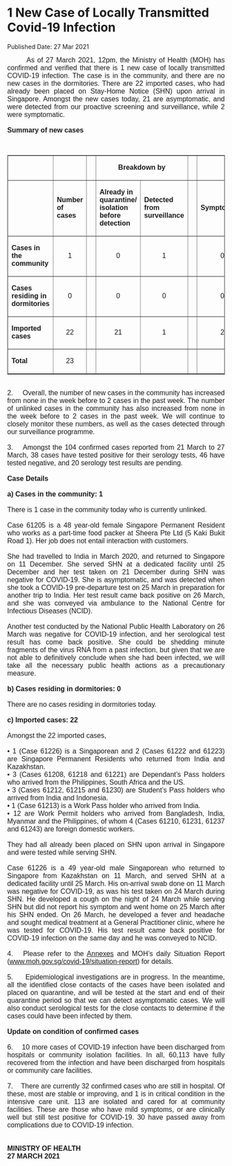 <html>
    <meta http-equiv="Content-Type" content="text/html; charset=utf-8"/>
    <meta charset="utf-8"/>
    <title>1 New Case of Locally Transmitted  Covid-19 Infection</title>
    <body><h1>1 New Case of Locally Transmitted  Covid-19 Infection</h1>
    <p>Published Date: 27 Mar 2021</p> <p style="text-align: justify;"><span style="font-family: Arial;"><span style="font-size: 16px;">&nbsp; &nbsp; &nbsp; &nbsp;As of 27 March 2021, 12pm, the Ministry of Health (MOH) has confirmed and verified that there is 1 new case of locally transmitted COVID-19 infection. The case is in the community, and there are no new cases in the dormitories. There are 22 imported cases, who had already been placed on Stay-Home Notice (SHN) upon arrival in Singapore. Amongst the new cases today, 21 are asymptomatic, and were detected from our proactive screening and surveillance, while 2 were symptomatic.&nbsp;&nbsp;<br><br><strong>Summary of new cases</strong><br></span></span></p><div><span style="font-family: Arial; font-size: 16px;"><br></span></div><table border="1" cellspacing="0" cellpadding="0" width="0"> <tbody><tr> <td width="129"> <p align="right"><span style="font-family: Arial; font-size: 16px;">&nbsp;</span></p> </td> <td width="60"> <p><span style="font-family: Arial; font-size: 16px;">&nbsp;</span></p> </td> <td width="16" valign="top"> <p><span style="font-family: Arial; font-size: 16px;">&nbsp;</span></p> </td> <td width="192" colspan="2"> <p align="center"><span style="font-family: Arial; font-size: 16px;"><strong>Breakdown by</strong></span></p> </td> <td width="16" valign="top"> <p><span style="font-family: Arial; font-size: 16px;">&nbsp;</span></p> </td> <td width="192" colspan="2"> <p align="center"><span style="font-family: Arial; font-size: 16px;"><strong>Breakdown by</strong></span></p> </td> </tr> <tr> <td width="129"> <p align="right"><span style="font-family: Arial; font-size: 16px;">&nbsp;</span></p> </td> <td width="60"> <p><span style="font-family: Arial; font-size: 16px;"><strong>Number of cases</strong></span></p> </td> <td width="16" valign="top"> <p><span style="font-family: Arial; font-size: 16px;">&nbsp;</span></p> </td> <td width="96"> <p><span style="font-family: Arial; font-size: 16px;"><strong>Already in quarantine/ isolation before detection</strong></span></p> </td> <td width="96"> <p><span style="font-family: Arial; font-size: 16px;"><strong>Detected from surveillance</strong></span></p> </td> <td width="16" valign="top"> <p><span style="font-family: Arial; font-size: 16px;">&nbsp;</span></p> </td> <td width="96"> <p><span style="font-family: Arial; font-size: 16px;"><strong>Symptomatic</strong></span></p> </td> <td width="96"> <p><span style="font-family: Arial; font-size: 16px;"><strong>Asymptomatic</strong></span></p> </td> </tr> <tr> <td width="129"> <p><span style="font-family: Arial; font-size: 16px;"><strong>Cases in the community</strong></span></p> </td> <td width="60"> <p align="center"><span style="font-family: Arial; font-size: 16px;">1</span></p> </td> <td width="16" valign="top"> <p align="center"><span style="font-family: Arial; font-size: 16px;">&nbsp;</span></p> </td> <td width="96"> <p align="center"><span style="font-family: Arial; font-size: 16px;">0</span></p> </td> <td width="96"> <p align="center"><span style="font-family: Arial; font-size: 16px;">1</span></p> </td> <td width="16" valign="top"> <p align="center"><span style="font-family: Arial; font-size: 16px;">&nbsp;</span></p> </td> <td width="96"> <p align="center"><span style="font-family: Arial; font-size: 16px;">0</span></p> </td> <td width="96"> <p align="center"><span style="font-family: Arial; font-size: 16px;">1</span></p> </td> </tr> <tr> <td width="129"> <p><span style="font-family: Arial; font-size: 16px;"><strong>Cases residing in dormitories</strong></span></p> </td> <td width="60"> <p align="center"><span style="font-family: Arial; font-size: 16px;">0</span></p> </td> <td width="16" valign="top"> <p align="center"><span style="font-family: Arial; font-size: 16px;">&nbsp;</span></p> </td> <td width="96"> <p align="center"><span style="font-family: Arial; font-size: 16px;">0</span></p> </td> <td width="96"> <p align="center"><span style="font-family: Arial; font-size: 16px;">0</span></p> </td> <td width="16" valign="top"> <p align="center"><span style="font-family: Arial; font-size: 16px;">&nbsp;</span></p> </td> <td width="96"> <p align="center"><span style="font-family: Arial; font-size: 16px;">0</span></p> </td> <td width="96"> <p align="center"><span style="font-family: Arial; font-size: 16px;">0</span></p> </td> </tr> <tr> <td width="129"> <p><span style="font-family: Arial; font-size: 16px;"><strong>Imported cases</strong></span></p> </td> <td width="60"> <p align="center"><span style="font-family: Arial; font-size: 16px;">22</span></p> </td> <td width="16" valign="top"> <p align="center"><span style="font-family: Arial; font-size: 16px;">&nbsp;</span></p> </td> <td width="96"> <p align="center"><span style="font-family: Arial; font-size: 16px;">21</span></p> </td> <td width="96"> <p align="center"><span style="font-family: Arial; font-size: 16px;">1</span></p> </td> <td width="16" valign="top"> <p align="center"><span style="font-family: Arial; font-size: 16px;">&nbsp;</span></p> </td> <td width="96"> <p align="center"><span style="font-family: Arial; font-size: 16px;">2</span></p> </td> <td width="96"> <p align="center"><span style="font-family: Arial; font-size: 16px;">20</span></p> </td> </tr> <tr> <td width="129"> <p><span style="font-family: Arial; font-size: 16px;"><strong>Total</strong></span></p> </td> <td width="60"> <p align="center"><span style="font-family: Arial; font-size: 16px;">23</span></p> </td> <td width="16" valign="top"> <p align="center"><span style="font-family: Arial; font-size: 16px;">&nbsp;</span></p> </td> <td width="96"> <p align="center"><span style="font-family: Arial; font-size: 16px;">&nbsp;</span></p> </td> <td width="96"> <p align="center"><span style="font-family: Arial; font-size: 16px;">&nbsp;</span></p> </td> <td width="16" valign="top"> <p align="center"><span style="font-family: Arial; font-size: 16px;">&nbsp;</span></p> </td> <td width="96"> <p align="center"><span style="font-family: Arial; font-size: 16px;">&nbsp;</span></p> </td> <td width="96"> <p align="center"><span style="font-family: Arial; font-size: 16px;">&nbsp;</span></p> </td> </tr> </tbody></table><p style="text-align: justify;"><span style="font-family: Arial; font-size: 16px;"><br>2.&nbsp; &nbsp; &nbsp;Overall, the number of new cases in the community has increased from none in the week before to 2 cases in the past week. The number of unlinked cases in the community has also increased from none in the week before to 2 cases in the past week. We will continue to closely monitor these numbers, as well as the cases detected through our surveillance programme.<br><br>3.&nbsp; &nbsp; Amongst the 104 confirmed cases reported from 21 March to 27 March, 38 cases have tested positive for their serology tests, 46 have tested negative, and 20 serology test results are pending.<br><br><strong>Case Details</strong><br><br><strong>a) Cases in the community: 1</strong><br><br>There is 1 case in the community today who is currently unlinked.&nbsp;<br><br>Case 61205 is a 48 year-old female Singapore Permanent Resident who works as a part-time food packer at Sheera Pte Ltd (5 Kaki Bukit Road 1). Her job does not entail interaction with customers.&nbsp;<br><br>She had travelled to India in March 2020, and returned to Singapore on 11 December. She served SHN at a dedicated facility until 25 December and her test taken on 21 December during SHN was negative for COVID-19. She is asymptomatic, and was detected when she took a COVID-19 pre-departure test on 25 March in preparation for another trip to India. Her test result came back positive on 26 March, and she was conveyed via ambulance to the National Centre for Infectious Diseases (NCID).&nbsp;<br><br>Another test conducted by the National Public Health Laboratory on 26 March was negative for COVID-19 infection, and her serological test result has come back positive. She could be shedding minute fragments of the virus RNA from a past infection, but given that we are not able to definitively conclude when she had been infected, we will take all the necessary public health actions as a precautionary measure.<br><br><strong>b) Cases residing in dormitories: 0</strong><br><br>There are no cases residing in dormitories today.&nbsp;<br><br><strong>c) Imported cases: 22</strong><br><br>Amongst the 22 imported cases,&nbsp;<br><br>• 1 (Case 61226) is a Singaporean and 2 (Cases 61222 and 61223) are Singapore Permanent Residents who returned from India and Kazakhstan.<br>• 3 (Cases 61208, 61218 and 61221) are Dependant’s Pass holders who arrived from the Philippines, South Africa and the US.<br>• 3 (Cases 61212, 61215 and 61230) are Student’s Pass holders who arrived from India and Indonesia.<br>• 1 (Case 61213) is a Work Pass holder who arrived from India.<br>• 12 are Work Permit holders who arrived from Bangladesh, India, Myanmar and the Philippines, of whom 4 (Cases 61210, 61231, 61237 and 61243) are foreign domestic workers.&nbsp;<br><br>They had all already been placed on SHN upon arrival in Singapore and were tested while serving SHN.&nbsp;<br><br>Case 61226 is a 49 year-old male Singaporean who returned to Singapore from Kazakhstan on 11 March, and served SHN at a dedicated facility until 25 March. His on-arrival swab done on 11 March was negative for COVID-19, as was his test taken on 24 March during SHN. He developed a cough on the night of 24 March while serving SHN but did not report his symptom and went home on 25 March after his SHN ended. On 26 March, he developed a fever and headache and sought medical treatment at a General Practitioner clinic, where he was tested for COVID-19. His test result came back positive for COVID-19 infection on the same day and he was conveyed to NCID.&nbsp;<br><br>4.&nbsp; &nbsp;Please refer to the <a href="/docs/librariesprovider5/default-document-library/annexes427093c7624b45ada3a3ef14c25509db.pdf?sfvrsn=cf3bd6b1_0" title="Annexes">Annexes</a>&nbsp;and MOH’s daily Situation Report (<a href="https://www.moh.gov.sg/covid-19/situation-report" title="" class="" target="">www.moh.gov.sg/covid-19/situation-report</a>) for details.&nbsp;<br><br>5.&nbsp; &nbsp; &nbsp;Epidemiological investigations are in progress. In the meantime, all the identified close contacts of the cases have been isolated and placed on quarantine, and will be tested at the start and end of their quarantine period so that we can detect asymptomatic cases. We will also conduct serological tests for the close contacts to determine if the cases could have been infected by them.<br><br><strong>Update on condition of confirmed cases</strong><br><br>6.&nbsp; &nbsp; 10 more cases of COVID-19 infection have been discharged from hospitals or community isolation facilities. In all, 60,113 have fully recovered from the infection and have been discharged from hospitals or community care facilities.&nbsp;<br><br>7.&nbsp; &nbsp; There are currently 32 confirmed cases who are still in hospital. Of these, most are stable or improving, and 1 is in critical condition in the intensive care unit. 113 are isolated and cared for at community facilities. These are those who have mild symptoms, or are clinically well but still test positive for COVID-19. 30 have passed away from complications due to COVID-19 infection.&nbsp;<br><br><br><strong>MINISTRY OF HEALTH<br>27 MARCH 2021</strong></span><br></p></body>
</html>
